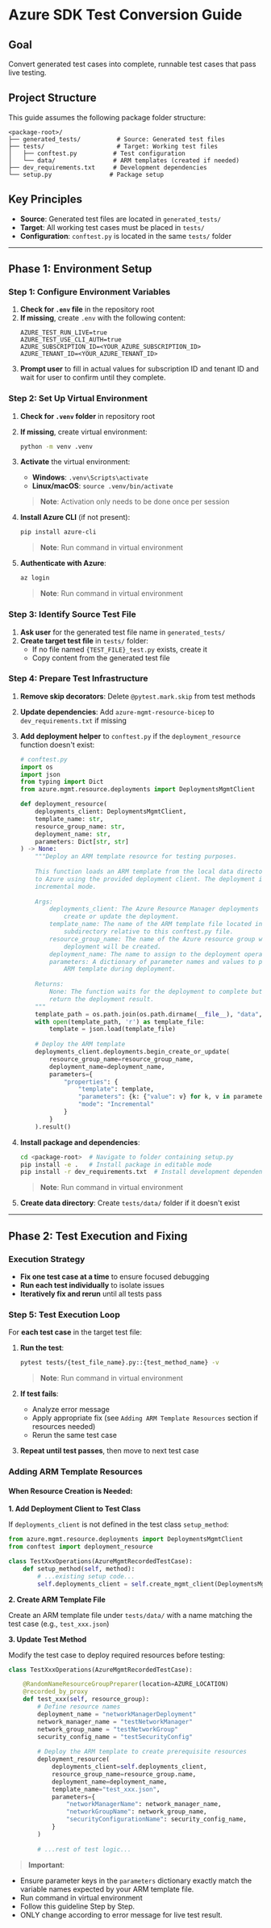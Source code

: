 # Azure SDK Test Conversion Guide

## Goal
Convert generated test cases into complete, runnable test cases that pass live testing.

## Project Structure
This guide assumes the following package folder structure:
```
<package-root>/
├── generated_tests/          # Source: Generated test files
├── tests/                    # Target: Working test files
│   ├── conftest.py          # Test configuration
│   └── data/                # ARM templates (created if needed)
├── dev_requirements.txt     # Development dependencies
└── setup.py                # Package setup
```

## Key Principles
- **Source**: Generated test files are located in `generated_tests/`
- **Target**: All working test cases must be placed in `tests/`
- **Configuration**: `conftest.py` is located in the same `tests/` folder

---

## Phase 1: Environment Setup

### Step 1: Configure Environment Variables
1. **Check for `.env` file** in the repository root
2. **If missing**, create `.env` with the following content:
   ```env
   AZURE_TEST_RUN_LIVE=true
   AZURE_TEST_USE_CLI_AUTH=true
   AZURE_SUBSCRIPTION_ID=<YOUR_AZURE_SUBSCRIPTION_ID>
   AZURE_TENANT_ID=<YOUR_AZURE_TENANT_ID>
   ```
3. **Prompt user** to fill in actual values for subscription ID and tenant ID and wait for user to confirm until they complete.

### Step 2: Set Up Virtual Environment
1. **Check for `.venv` folder** in repository root
2. **If missing**, create virtual environment:
   ```bash
   python -m venv .venv
   ```
3. **Activate** the virtual environment:
   - **Windows**: `.venv\Scripts\activate`
   - **Linux/macOS**: `source .venv/bin/activate`
   
   > **Note**: Activation only needs to be done once per session

4. **Install Azure CLI** (if not present):
   ```bash
   pip install azure-cli
   ```
   > **Note**: Run command in virtual environment

5. **Authenticate with Azure**:
   ```bash
   az login
   ```
   > **Note**: Run command in virtual environment


### Step 3: Identify Source Test File
1. **Ask user** for the generated test file name in `generated_tests/`
2. **Create target test file** in `tests/` folder:
   - If no file named `{TEST_FILE}_test.py` exists, create it
   - Copy content from the generated test file

### Step 4: Prepare Test Infrastructure
1. **Remove skip decorators**: Delete `@pytest.mark.skip` from test methods

2. **Update dependencies**: Add `azure-mgmt-resource-bicep` to `dev_requirements.txt` if missing

3. **Add deployment helper** to `conftest.py` if the `deployment_resource` function doesn't exist:

   ```python
   # conftest.py
   import os
   import json
   from typing import Dict
   from azure.mgmt.resource.deployments import DeploymentsMgmtClient

   def deployment_resource(
       deployments_client: DeploymentsMgmtClient,
       template_name: str,
       resource_group_name: str,
       deployment_name: str,
       parameters: Dict[str, str]
   ) -> None:
       """Deploy an ARM template resource for testing purposes.
       
       This function loads an ARM template from the local data directory and deploys it
       to Azure using the provided deployment client. The deployment is performed in
       incremental mode.
       
       Args:
           deployments_client: The Azure Resource Manager deployments client used to
               create or update the deployment.
           template_name: The name of the ARM template file located in the 'data'
               subdirectory relative to this conftest.py file.
           resource_group_name: The name of the Azure resource group where the
               deployment will be created.
           deployment_name: The name to assign to the deployment operation.
           parameters: A dictionary of parameter names and values to pass to the
               ARM template during deployment.
       
       Returns:
           None: The function waits for the deployment to complete but does not
           return the deployment result.
       """
       template_path = os.path.join(os.path.dirname(__file__), "data", template_name)
       with open(template_path, 'r') as template_file:
           template = json.load(template_file)
       
       # Deploy the ARM template
       deployments_client.deployments.begin_create_or_update(
           resource_group_name=resource_group_name,
           deployment_name=deployment_name,
           parameters={
               "properties": {
                   "template": template,
                   "parameters": {k: {"value": v} for k, v in parameters.items()},
                   "mode": "Incremental"
               }
           }
       ).result()
   ```

4. **Install package and dependencies**:
   ```bash
   cd <package-root>  # Navigate to folder containing setup.py
   pip install -e .   # Install package in editable mode
   pip install -r dev_requirements.txt  # Install development dependencies
   ```
   > **Note**: Run command in virtual environment

5. **Create data directory**: Create `tests/data/` folder if it doesn't exist

---

## Phase 2: Test Execution and Fixing

### Execution Strategy
- **Fix one test case at a time** to ensure focused debugging
- **Run each test individually** to isolate issues
- **Iteratively fix and rerun** until all tests pass

### Step 5: Test Execution Loop
For **each test case** in the target test file:

1. **Run the test**:
   ```bash
   pytest tests/{test_file_name}.py::{test_method_name} -v
   ```
   > **Note**: Run command in virtual environment

2. **If test fails**:
   - Analyze error message
   - Apply appropriate fix (see `Adding ARM Template Resources` section if resources needed)
   - Rerun the same test case

3. **Repeat until test passes**, then move to next test case

### Adding ARM Template Resources

#### When Resource Creation is Needed:

**1. Add Deployment Client to Test Class**

If `deployments_client` is not defined in the test class `setup_method`:

```python
from azure.mgmt.resource.deployments import DeploymentsMgmtClient
from conftest import deployment_resource

class TestXxxOperations(AzureMgmtRecordedTestCase):
    def setup_method(self, method):
        # ...existing setup code...
        self.deployments_client = self.create_mgmt_client(DeploymentsMgmtClient)
```

**2. Create ARM Template File**

Create an ARM template file under `tests/data/` with a name matching the test case (e.g., `test_xxx.json`)

**3. Update Test Method**

Modify the test case to deploy required resources before testing:

```python
class TestXxxOperations(AzureMgmtRecordedTestCase):

    @RandomNameResourceGroupPreparer(location=AZURE_LOCATION)
    @recorded_by_proxy
    def test_xxx(self, resource_group):
        # Define resource names
        deployment_name = "networkManagerDeployment"
        network_manager_name = "testNetworkManager"
        network_group_name = "testNetworkGroup"
        security_config_name = "testSecurityConfig"
        
        # Deploy the ARM template to create prerequisite resources
        deployment_resource(
            deployments_client=self.deployments_client,
            resource_group_name=resource_group.name,
            deployment_name=deployment_name,
            template_name="test_xxx.json",
            parameters={
                "networkManagerName": network_manager_name,
                "networkGroupName": network_group_name,
                "securityConfigurationName": security_config_name,
            }
        )
        
        # ...rest of test logic...
```

> **Important**: 
- Ensure parameter keys in the `parameters` dictionary exactly match the variable names expected by your ARM template file.
- Run command in virtual environment
- Follow this guideline Step by Step.
- ONLY change according to error message for live test result.




